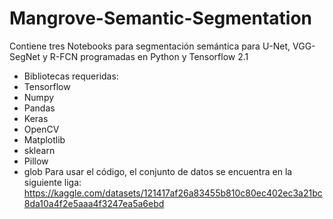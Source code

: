 # Mangrove-Semantic-Segmentation

 Contiene tres Notebooks para segmentación semántica para U-Net, VGG-SegNet y R-FCN programadas en Python y Tensorflow 2.1

- Bibliotecas requeridas:
- Tensorflow
- Numpy
- Pandas
- Keras
- OpenCV
- Matplotlib
- sklearn
- Pillow
- glob
Para usar el código, el conjunto de datos se encuentra en la siguiente liga: https://kaggle.com/datasets/121417af26a83455b810c80ec402ec3a21bc8da10a4f2e5aaa4f3247ea5a6ebd

